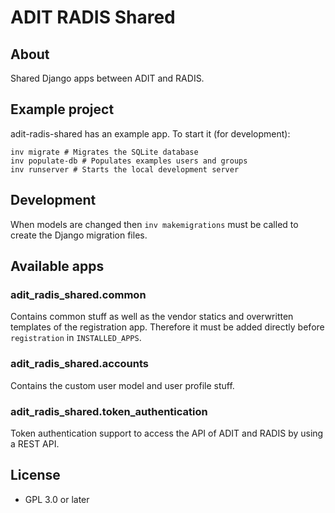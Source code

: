 # ADIT RADIS Shared

## About

Shared Django apps between ADIT and RADIS.

## Example project

adit-radis-shared has an example app. To start it (for development):

```shell
inv migrate # Migrates the SQLite database
inv populate-db # Populates examples users and groups
inv runserver # Starts the local development server
```

## Development

When models are changed then `inv makemigrations` must be called to create the Django migration
files.

## Available apps

### adit_radis_shared.common

Contains common stuff as well as the vendor statics and overwritten templates of the registration app.
Therefore it must be added directly before `registration` in `INSTALLED_APPS`.

### adit_radis_shared.accounts

Contains the custom user model and user profile stuff.

### adit_radis_shared.token_authentication

Token authentication support to access the API of ADIT and RADIS by using a REST API.

## License

- GPL 3.0 or later
